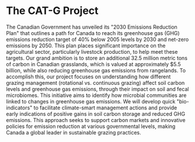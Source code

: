 # The CAT-G Project

The Canadian Government has unveiled its "2030 Emissions Reduction Plan" that outlines a path for Canada to reach its greenhouse gas (GHG) emissions reduction target of 40% below 2005 levels by 2030 and net-zero emissions by 2050. This plan places significant importance on the agricultural sector, particularly livestock production, to help meet these targets. Our grand ambition is to store an additional 32.5 million metric tons of carbon in Canadian grasslands, which is valued at approximately $5.5 billion, while also reducing greenhouse gas emissions from rangelands. To accomplish this, our project focuses on understanding how different grazing management (rotational vs. continuous grazing) affect soil carbon levels and greenhouse gas emissions, through their impact on soil and fecal microbiomes. This initiative aims to identify how microbial communities are linked to changes in greenhouse gas emissions. We will develop quick "bio-indicators" to facilitate climate-smart management actions and provide early indications of positive gains in soil carbon storage and reduced GHG emissions. This approach seeks to support carbon markets and innovative policies for emission reduction at various governmental levels, making Canada a global leader in sustainable grazing practices. 
